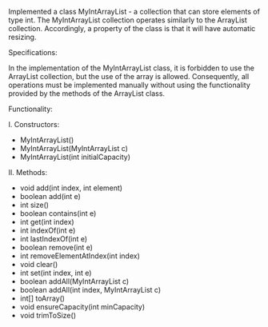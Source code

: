 Implemented a class MyIntArrayList - a collection that can store elements of type int. 
The MyIntArrayList collection operates similarly to the ArrayList<E> collection. 
Accordingly, a property of the class is that it will have automatic resizing.

Specifications:

In the implementation of the MyIntArrayList class, it is forbidden to use the ArrayList<E> collection, but the use of the array is allowed. 
Consequently, all operations must be implemented manually without using the functionality provided by the methods of the ArrayList<E> class.

Functionality:

I. Constructors:
-  MyIntArrayList()
-  MyIntArrayList(MyIntArrayList c)
-  MyIntArrayList(int initialCapacity)

II. Methods:
-   void add(int index, int element)
-   boolean add(int e)
-   int size()
-   boolean contains(int e)
-   int get(int index)
-   int indexOf(int e)
-   int lastIndexOf(int e)
-   boolean remove(int e)
-   int removeElementAtIndex(int index)
-   void clear()
-   int set(int index, int e)
-   boolean addAll(MyIntArrayList c)
-   boolean addAll(int index, MyIntArrayList c)
-   int[] toArray()
-   void ensureCapacity(int minCapacity)
-   void trimToSize()




